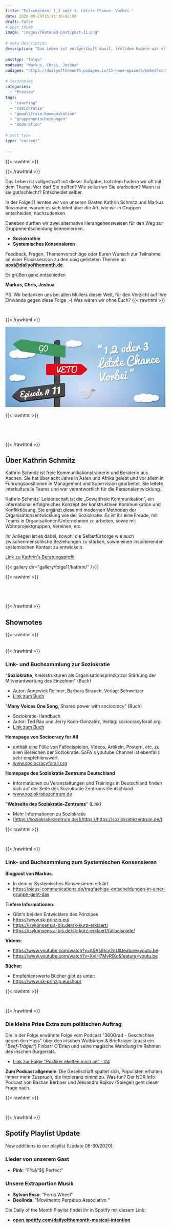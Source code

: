 ```yaml
---
title: "Entscheiden: 1,2 oder 3. Letzte Chance. Vorbei."
date: 2020-09-29T15:41:36+02:00
draft: false
# post thumb
image: "images/featured-post/post-11.png"

# meta description
description: "Das Leben ist vollgestopft damit, trotzdem hadern wir oft mit ihnen. Wer darf Sie treffen? Wie entscheiden wir gemeinsam? Wann ist sie gut/schlecht? Entscheidet selber."

posttyp: "folge"
modteam: "Markus, Chris, Joshua"
podigee: "https://dailyofthemonth.podigee.io/15-neue-episode/embed?context=external&token=Dfin4LcAhppZxFkDeiz88g"

# taxonomies
categories: 
  - "Preview"
tags:
  - "coaching"
  - "soziokratie"
  - "gewaltfreie-kommunikation"
  - "gruppenentscheidungen"
  - "moderation"

# post type
type: "current"

---
```

{{< rawhtml >}}
<script class="podigee-podcast-player" src="https://cdn.podigee.com/podcast-player/javascripts/podigee-podcast-player.js" data-configuration="https://dailyofthemonth.podigee.io/15-neue-episode/embed?context=external&token=Dfin4LcAhppZxFkDeiz88g"></script>
{{< /rawhtml >}}

Das Leben ist vollgestopft mit dieser Aufgabe, trotzdem hadern wir oft mit dem Thema. Wer darf Sie treffen? Wie sollen wir Sie erarbeiten? Wann ist sie gut/schlecht? Entscheidet selber. 

In der Folge 11 lernten wir von unseren Gästen Kathrin Schmitz und Markus Rossmann, warum es sich lohnt über die Art, wie wir in Gruppen entscheiden, nachzudenken.

Daneben durften wir zwei alternative Herangehensweisen für den Weg zur Gruppenentscheidung kennenlernen.
- **Soziokrathie**
- **Systemisches Konsensieren**

Feedback, Fragen, Themenvorschläge oder Euren Wunsch zur Teilnahme an einer Praxissession zu den obig gelisteten Themen an **[post@dailyofthemonth.de](mailto:post@dailyofthemonth.de)**.

Es grüßen ganz entschieden

**Markus, Chris, Joshua**


PS: Wir bedanken uns bei allen Müllers dieser Welt, für den Verzicht auf Ihre Einwände gegen diese Folge ;-) Was wären wir ohne Euch?
{{< rawhtml >}}<!--Abstand 30px --> <div style="padding-top:30px;"></div>{{< /rawhtml >}}

![image](/gallery/folge11/banner/gruppenentscheidungen-banner.png?200px)


{{< rawhtml >}}<!--Abstand 60px --> <div style="padding-top:60px;"></div>{{< /rawhtml >}}

## Über Kathrin Schmitz
Kathrin Schmitz ist freie Kommunikationstrainerin und Beraterin aus Aachen. Sie hat über acht Jahre in Asien und Afrika gelebt und vor allem in Führungspositionen in Management und Supervision gearbeitet. Sie leitete interkulturelle Teams und war verantwortlich für die Personalentwicklung. 

Kathrin Schmitz´ Leidenschaft ist die „Gewaltfreie Kommunikation“, ein international erfolgreiches Konzept der konstruktiven Kommunikation und Konfliktlösung. Sie ergänzt diese mit modernen Methoden der Organisationsentwicklung wie der Soziokratie. Es ist ihr eine Freude, mit Teams in Organisationen/Unternehmen zu arbeiten, sowie mit Wohnprojektgruppen, Vereinen, etc. 

Ihr Anliegen ist es dabei, sowohl die Selbstfürsorge wie auch zwischenmenschliche Beziehungen zu stärken, sowie einen inspirierenden systemischen Kontext zu entwickeln.

[Link zu Kathrin's Beratungsprofil](https://soziokratiezentrum.de/portfolio/beraterin-kathrin-schmitz/)

{{< gallery dir="gallery/folge11/kathrin/" />}}


{{< rawhtml >}}<!--Abstand 60px --> <div style="padding-top:60px;"></div>{{< /rawhtml >}}

## Shownotes 

{{< rawhtml >}}<!--Abstand 20px --> <div style="padding-top:20px;"></div>{{< /rawhtml >}}
### Link- und Buchsammlung zur Soziokratie

"**Soziokratie**, Kreisstrukturen als Organisationsprinzip zur Stärkung der Mitverantwortung des Einzelnen" (Buch)
  - Autor:  Annewiek Reijmer, Barbara Strauch, Verlag: Schweitzer
  - [Link zum Buch](https://www.schweitzer-online.de/buch/Reijmer/Soziokratie/9783800654161/B263004/)

"**Many Voices One Song**, Shared power with sociocracy" (Buch)
  - Soziokratie-Handbuch
  - Autor: Ted Rau und Jerry Koch-Gonzalez, Verlag: sociocracyforall.org
  - [Link zum Buch](https://www.sociocracyforall.org/book/)

**Homepage von Sociocracy for All** 
- enthält eine Fülle von Fallbeispielen, Videos, Artikeln, Postern, etc. zu allen Bereichen der Soziokratie. SoFA´s youtube Channel ist ebenfalls sehr empfehlenswert.
- www.sociocracyforall.org

**Homepage des Soziokratie Zentrums Deutschland** 
- Informationen zu Veranstaltungen und Trainings in Deutschland finden sich auf der Seite des Soziokratie Zentrums Deutschland
- www.soziokratiezentrum.de  
  
"**Webseite des Soziakratie-Zentrums**" (Link)
  - Mehr Informationen zu Soziokratie 
  - [https://soziokratiezentrum.de/](https://https://soziokratiezentrum.de/)


 {{< rawhtml >}}<!--Abstandshalter 30px --> <div style="padding-top:30px;"></div>{{< /rawhtml >}}
### Link- und Buchsammlung zum Systemischen Konsensieren

**Blogpost von Markus**:
- In dem er Systemisches Konsensieren erklärt.
- https://picus-communications.de/tragfaehige-entscheidungen-in-einer-gruppe-geht-das
 
**Tiefere Informationen**:
- Gibt's bei den Entwicklern des Prinzipes
- https://www.sk-prinzip.eu/
- https://isykonsens.a-bis.de/sk-kurz-erklaert/
- https://isykonsens.a-bis.de/sk-kurz-erklaert/fallbeispiele/
 
**Videos**:
- https://www.youtube.com/watch?v=A5As9tcy2dU&feature=youtu.be
- https://www.youtube.com/watch?v=XvIH7MyRlXo&feature=youtu.be
 
**Bücher**:
- Empfehlenswerte Bücher gibt es unter:  
- https://www.sk-prinzip.eu/shop/

{{< rawhtml >}}<!--Abstandshalter 30px --> <div style="padding-top:30px;"></div>{{< /rawhtml >}}


### Die kleine Prise Extra zum politischen Auftrag
Die in der Folge erwähnte Folge vom Podcast "360Grad - Geschichten gegen den Hass" über den irischen Wutbürger & Briefträger (quasi ein "*Beef-Träger*") Finbarr O’Brien und seine magische Wandlung im Rahmen des irischen Bürgerrats.

 - [Link zur Folge "Politiker ekelten mich an" - #4](https://www.ndr.de/nachrichten/info/Politiker-ekelten-mich-an-Folge-4-180-Grad,audio565702.html)

**Zum Podcast allgemein**:
Die Gesellschaft spaltet sich, Populisten erhalten immer mehr Zuspruch, die Intoleranz nimmt zu. Was tun? Der NDR Info Podcast von Bastian Berbner und Alexandra Rojkov (Spiegel) geht dieser Frage nach.



{{< rawhtml >}}<!--Abstand 60px --> <div style="padding-top:30px;"></div>{{< /rawhtml >}}



## Spotify Playlist Update

New additions to our playlist (Update 08-30/2020):

### Lieder von unserem Gast
- **Pink**: "F%&"$§ Perfect"

### Unsere Extraportion Musik
- **Sylvan Esso**: "Ferris Wheel"
- **Deolinda**: "Movimento Perpétuo Associativo "

Die Daily of the Month Playlist findet ihr in Spotify mit diesem Link:
- **[open.spotify.com/dailyofthemonth-musical-intention](https://open.spotify.com/playlist/7JhdzxbDsQ5HByfS4KjI5e?si=zbzErbulQUqPZ12GdhNIwQ)**